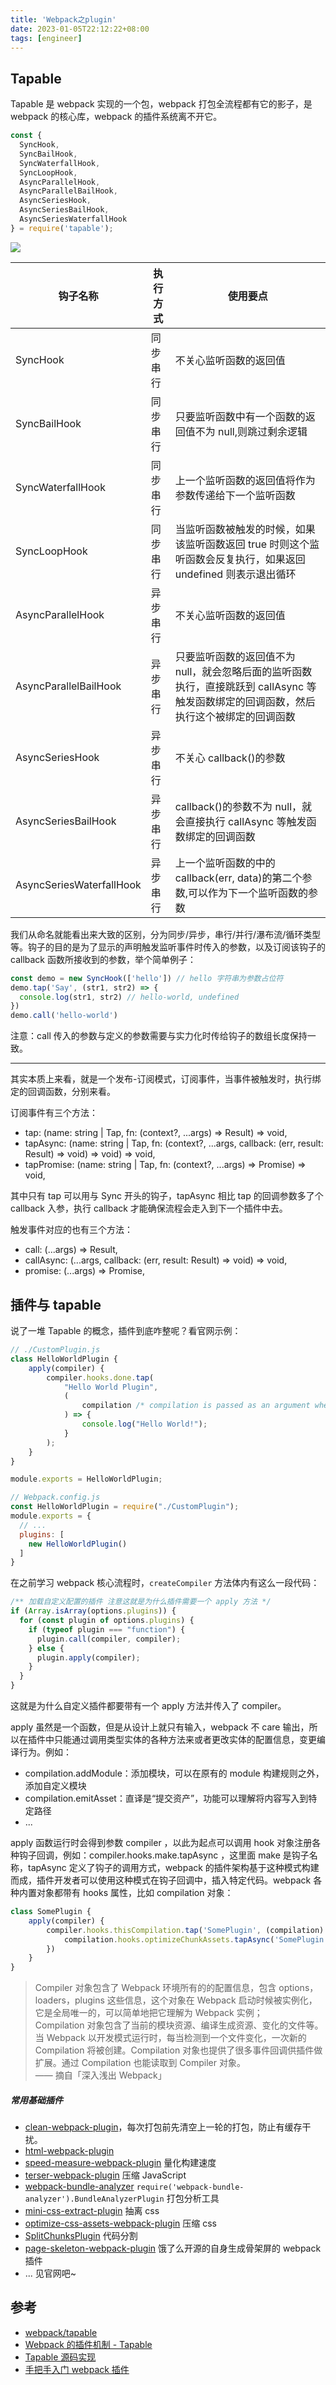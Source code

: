 ```yaml
---
title: 'Webpack之plugin'
date: 2023-01-05T22:12:22+08:00
tags: [engineer]
---
```


## Tapable

Tapable 是 webpack 实现的一个包，webpack 打包全流程都有它的影子，是 webpack 的核心库，webpack 的插件系统离不开它。

```js
const {
  SyncHook,
  SyncBailHook,
  SyncWaterfallHook,
  SyncLoopHook,
  AsyncParallelHook,
  AsyncParallelBailHook,
  AsyncSeriesHook,
  AsyncSeriesBailHook,
  AsyncSeriesWaterfallHook
} = require('tapable');
```

![](https://cdn.staticaly.com/gh/yokiizx/picgo@master/img/202301301354638.webp)

| 钩子名称                 | 执行方式 | 使用要点                                                                                                                               |
| ------------------------ | -------- | -------------------------------------------------------------------------------------------------------------------------------------- |
| SyncHook                 | 同步串行 | 不关心监听函数的返回值                                                                                                                 |
| SyncBailHook             | 同步串行 | 只要监听函数中有一个函数的返回值不为 null,则跳过剩余逻辑                                                                               |
| SyncWaterfallHook        | 同步串行 | 上一个监听函数的返回值将作为参数传递给下一个监听函数                                                                                   |
| SyncLoopHook             | 同步串行 | 当监听函数被触发的时候，如果该监听函数返回 true 时则这个监听函数会反复执行，如果返回 undefined 则表示退出循环                          |
| AsyncParallelHook        | 异步串行 | 不关心监听函数的返回值                                                                                                                 |
| AsyncParallelBailHook    | 异步串行 | 只要监听函数的返回值不为 null，就会忽略后面的监听函数执行，直接跳跃到 callAsync 等触发函数绑定的回调函数，然后执行这个被绑定的回调函数 |
| AsyncSeriesHook          | 异步串行 | 不关心 callback()的参数                                                                                                                |
| AsyncSeriesBailHook      | 异步串行 | callback()的参数不为 null，就会直接执行 callAsync 等触发函数绑定的回调函数                                                             |
| AsyncSeriesWaterfallHook | 异步串行 | 上一个监听函数的中的 callback(err, data)的第二个参数,可以作为下一个监听函数的参数                                                      |

我们从命名就能看出来大致的区别，分为同步/异步，串行/并行/瀑布流/循环类型等。钩子的目的是为了显示的声明触发监听事件时传入的参数，以及订阅该钩子的 callback 函数所接收到的参数，举个简单例子：

```JavaScript
const demo = new SyncHook(['hello']) // hello 字符串为参数占位符
demo.tap('Say', (str1, str2) => {
  console.log(str1, str2) // hello-world, undefined
})
demo.call('hello-world')
```

注意：call 传入的参数与定义的参数需要与实力化时传给钩子的数组长度保持一致。

---

其实本质上来看，就是一个发布-订阅模式，订阅事件，当事件被触发时，执行绑定的回调函数，分别来看。

订阅事件有三个方法：

- tap: (name: string | Tap, fn: (context?, ...args) => Result) => void,
- tapAsync: (name: string | Tap, fn: (context?, ...args, callback: (err, result: Result) => void) => void) => void,
- tapPromise: (name: string | Tap, fn: (context?, ...args) => Promise<Result>) => void,

其中只有 tap 可以用与 Sync 开头的钩子，tapAsync 相比 tap 的回调参数多了个 callback 入参，执行 callback 才能确保流程会走入到下一个插件中去。

触发事件对应的也有三个方法：

- call: (...args) => Result,
- callAsync: (...args, callback: (err, result: Result) => void) => void,
- promise: (...args) => Promise<Result>,

## 插件与 tapable

说了一堆 Tapable 的概念，插件到底咋整呢？看官网示例：

```JavaScript
// ./CustomPlugin.js
class HelloWorldPlugin {
	apply(compiler) {
		compiler.hooks.done.tap(
			"Hello World Plugin",
			(
				compilation /* compilation is passed as an argument when done hook is tapped.  */
			) => {
				console.log("Hello World!");
			}
		);
	}
}

module.exports = HelloWorldPlugin;

// Webpack.config.js
const HelloWorldPlugin = require("./CustomPlugin");
module.exports = {
  // ...
  plugins: [
    new HelloWorldPlugin()
  ]
}
```

在之前学习 webpack 核心流程时，`createCompiler` 方法体内有这么一段代码：

```JavaScript
/** 加载自定义配置的插件 注意这就是为什么插件需要一个 apply 方法 */
if (Array.isArray(options.plugins)) {
  for (const plugin of options.plugins) {
    if (typeof plugin === "function") {
      plugin.call(compiler, compiler);
    } else {
      plugin.apply(compiler);
    }
  }
}
```

这就是为什么自定义插件都要带有一个 apply 方法并传入了 compiler。

apply 虽然是一个函数，但是从设计上就只有输入，webpack 不 care 输出，所以在插件中只能通过调用类型实体的各种方法来或者更改实体的配置信息，变更编译行为。例如：

- compilation.addModule：添加模块，可以在原有的 module 构建规则之外，添加自定义模块
- compilation.emitAsset：直译是“提交资产”，功能可以理解将内容写入到特定路径
- ...

apply 函数运行时会得到参数 compiler ，以此为起点可以调用 hook 对象注册各种钩子回调，例如：compiler.hooks.make.tapAsync ，这里面 make 是钩子名称，tapAsync 定义了钩子的调用方式，webpack 的插件架构基于这种模式构建而成，插件开发者可以使用这种模式在钩子回调中，插入特定代码。webpack 各种内置对象都带有 hooks 属性，比如 compilation 对象：

```JavaScript
class SomePlugin {
    apply(compiler) {
        compiler.hooks.thisCompilation.tap('SomePlugin', (compilation) => {
            compilation.hooks.optimizeChunkAssets.tapAsync('SomePlugin', ()=>{});
        })
    }
}
```

> Compiler 对象包含了 Webpack 环境所有的的配置信息，包含 options，loaders，plugins 这些信息，这个对象在 Webpack 启动时候被实例化，它是全局唯一的，可以简单地把它理解为 Webpack 实例；  
> Compilation 对象包含了当前的模块资源、编译生成资源、变化的文件等。当 Webpack 以开发模式运行时，每当检测到一个文件变化，一次新的 Compilation 将被创建。Compilation 对象也提供了很多事件回调供插件做扩展。通过 Compilation 也能读取到 Compiler 对象。  
> —— 摘自「深入浅出 Webpack」

##### 常用基础插件

- [clean-webpack-plugin](https://github.com/johnagan/clean-webpack-plugin)，每次打包前先清空上一轮的打包，防止有缓存干扰。
- [html-webpack-plugin](https://github.com/jantimon/html-webpack-plugin)
- [speed-measure-webpack-plugin](https://github.com/stephencookdev/speed-measure-webpack-plugin) 量化构建速度
- [terser-webpack-plugin](https://github.com/webpack-contrib/terser-webpack-plugin) 压缩 JavaScript
- [webpack-bundle-analyzer](https://github.com/webpack-contrib/webpack-bundle-analyzer) `require('webpack-bundle-analyzer').BundleAnalyzerPlugin` 打包分析工具
- [mini-css-extract-plugin]() 抽离 css
- [optimize-css-assets-webpack-plugin]() 压缩 css
- [SplitChunksPlugin](https://webpack.docschina.org/plugins/split-chunks-plugin) 代码分割
- [page-skeleton-webpack-plugin](https://github.com/ElemeFE/page-skeleton-webpack-plugin) 饿了么开源的自身生成骨架屏的 webpack 插件
- ... 见官网吧~

## 参考

- [webpack/tapable](https://github.com/webpack/tapable)
- [Webpack 的插件机制 - Tapable](https://mp.weixin.qq.com/s/qWq46-7EJb0Byo1H3SDHCg)
- [Tapable 源码实现](https://juejin.cn/post/7040982789650382855#heading-24)
- [手把手入门 webpack 插件](https://mp.weixin.qq.com/s/sbrTQb5BCtStsu54WZlPbQ)
